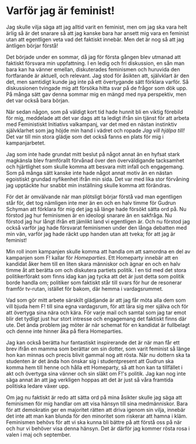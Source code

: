 Varför jag är feminist!
=======================

Jag skulle vilja säga att jag alltid varit en feminist, men om jag ska vara helt ärlig så är det snarare så att jag kanske bara har ansett mig vara en feminist utan att egentligen veta vad det faktiskt innebär. Men det är nog så att jag äntligen börjar förstå!

Det började under en sommar, då jag för första gången blev utmanad att faktiskt försvara min uppfattning. I en ledig och fri diskussion, en sån man bara kan ha vänner emellan, diskuterades feminismen och huruvida den fortfarande är aktuell, och relevant. Jag stod för åsikten att, självklart är den det, men samtidigt kunde jag inte på ett övertygande sätt förklara varför. Så diskussionen tvingade mig att försöka hitta svar på de frågor som dök upp. På många sätt gav denna sommar mig en mängd med nya perspektiv, men det var också bara början.

När sedan någon, som på väldigt kort tid hade hunnit bli en viktig förebild för mig, meddelade att det var dags att ta ledigt ifrån sin tjänst för att arbeta med Feministiskt Initiativs valkampanj, var det med en nästan instinktiv självklarhet som jag höjde min hand i vädret och ropade *Jag vill hjälpa till!* Det var till min stora glädje som det också fanns en plats för mig i kampanjarbetet. 

Jag som inte hade grundat mitt beslut på något annat än en hyfsat stark magkänsla blev framförallt förvånad över den överväldigande tacksamhet och hjärtlighet som skulle komma att besvara mitt infall och engagemang. Som på många sätt kanske inte hade något annat motiv än en nästan egoistiskt grundad nyfikenhet ifrån min sida. Det var med lika stor förvåning jag upptäckte hur snabbt min inställning skulle komma att förändras.

För det är omvälvande när man plötsligt börjar förstå vad man egentligen står för, det tog nämligen inte mer än en och en halv timme för Gudrun Schyman att förklara för mig det jag så länge hade försökt sätta ord på. Nu förstod jag hur feminismen är en ideologi snarare än en sakfråga. Nu förstod jag hur långt ifrån ett jämlikt land vi egentligen är. Och nu förstod jag också varför jag hade försvarat feminismen under den långa debatten med min vän, varför jag hade räckt upp handen utan att tveka; för att jag är feminist!

Min roll inom kampanjen skulle komma att handla om att samordna en del av kampanjen som F! kallar för *Homeparties*. Ett Homeparty innebär att en kandidat åker hem till en liten skara människor och ägnar en och en halv timme åt att berätta om och diskutera partiets politik. I en tid med det stora politikerförakt som finns idag kan jag tycka att det är just detta som politik borde handla om; politiker som faktiskt står till svars för hur de resonerar framför tv-rutan, istället för bakom, där hemma i vardagsrummet. 

Vad som gör mitt arbete särskilt glädjande är att jag får möta alla dem som vill bjuda hem F! till sina egna vardagsrum, för att lära sig mer själva och för att övertyga sina nära och kära. För varje mail och samtal som jag tar emot blir det tydligt just hur stort intresse och engagemang det faktiskt finns där ute. Det ända problem jag möter är när schemat för en kandidat är fullbelagt och denne inte hinner åka på flera Homeparties. 

Jag kan också berätta hur fantastiskt inspirerande det är när man får ett brev ifrån en mamma som berättar om sin dotter, som varit feminist så länge hon kan minnas och precis blivit gammal nog att rösta. När nu dottern ska ta studenten är det ända hon önskar sig i studentpresent att Gudrun ska komma hem till henne och hålla ett Homeparty, så att hon kan ta tillfället i akt och övertyga sina vänner och sin släkt om F!'s politik. Jag kan nog inte säga annat än att jag verkligen hoppas att det är just så våra framtida politiska ledare växer upp.

Om jag nu faktiskt är redo att sätta ord på mina åsikter skulle jag säga att feminismen för mig handlar om att visa hänsyn till sina medmänniskor. Bara för att demokratin ger en majoritet rätten att driva igenom sin vilja, innebär det inte att man kan blunda för den minoritet som riskerar att hamna i kläm. Feminismen behövs för att vi ska kunna bli bättre på att förstå oss på när och hur vi behöver visa denna hänsyn. Det är därför jag kommer rösta rosa i valen i maj och september.
